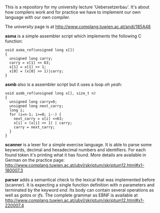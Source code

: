 This is a repository for my university lecture 'Uebersetzerbau'. It's about how compilers work and for practice we have to implement our own language with our own compiler.

The university page is at http://www.complang.tuwien.ac.at/andi/185A48

<b>asma</b> is a simple assembler script which implements the following C function:

    void asma_ref(unsigned long x[])
    {
      unsigned long carry;
      carry = x[1] << 63;
      x[1] = x[1] >> 1;
      x[0] = (x[0] >> 1)|carry;
    }

<b>asmb</b> also is a assembler script but it uses a loop *oh yeah*:

    void asmb_ref(unsigned long x[], size_t n)
    {
      unsigned long carry=0;
      unsigned long next_carry;
      long i;
      for (i=n-1; i>=0; i--) {
        next_carry = x[i] <<63;
        x[i] = (x[i] >> 1) | carry;
        carry = next_carry;
      }
    }

<b>scanner</b> is a lexer for a simple exercise language. It is able to parse some keywords, decimal and 
hexadecimal numbers and identifiers. For each found token it's printing what it has found. More details are 
available in German on the practice page: 
http://www.complang.tuwien.ac.at/ubvl/skriptum/skriptum12.html#x1-180007.3

<b>parser</b> adds a semantical check to the lexical that was implemented before (scanner). It is expecting 
a single function definition with n parameters and terminated by the keyword <i>end</i>. Its body can 
contain several operations as well as <i>goto</i>s or <i>if</i>s. The complete grammar as EBNF is available 
at http://www.complang.tuwien.ac.at/ubvl/skriptum/skriptum12.html#x1-220007.4
